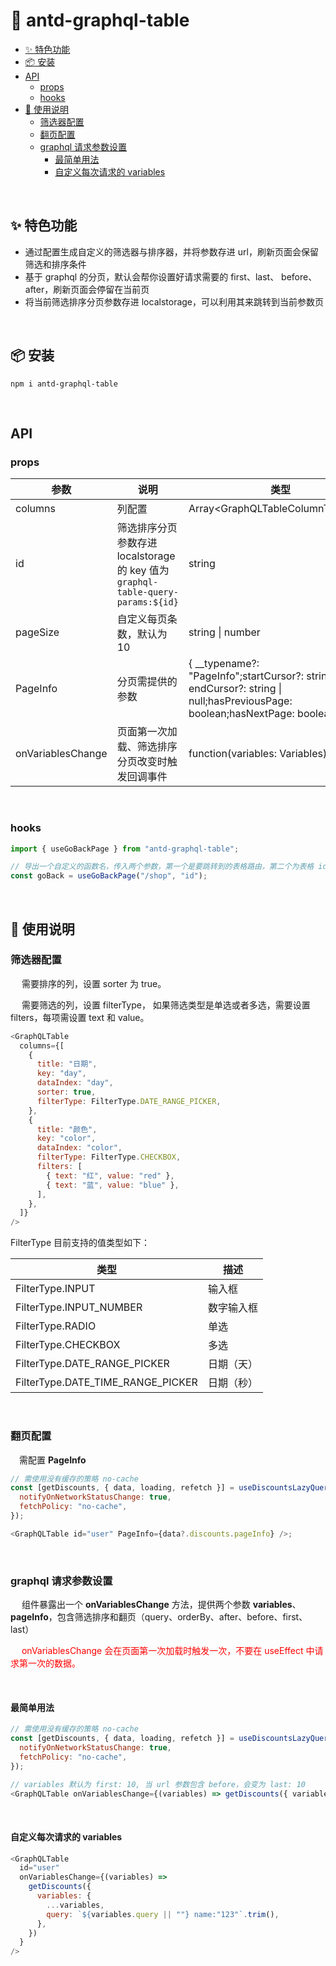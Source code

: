 <h1>🚀 antd-graphql-table</h1>

- [✨ 特色功能](#-特色功能)
- [📦 安装](#-安装)
- [API](#api)
  - [props](#props)
  - [hooks](#hooks)
- [🔨 使用说明](#-使用说明)
  - [筛选器配置](#筛选器配置)
  - [翻页配置](#翻页配置)
  - [graphql 请求参数设置](#graphql-请求参数设置)
    - [最简单用法](#最简单用法)
    - [自定义每次请求的 variables](#自定义每次请求的-variables)

<center>
  <a class="other-link" href="https://github.com/shadowolfapp/antd-simple-table" alt="https://github.com/shadowolfapp/antd-simple-table"><i class="fab fa-github-square fa-2x" ></i></a>
</center>

<br/>

## ✨ 特色功能

- 通过配置生成自定义的筛选器与排序器，并将参数存进 url，刷新页面会保留筛选和排序条件
- 基于 graphql 的分页，默认会帮你设置好请求需要的 first、last、 before、 after，刷新页面会停留在当前页
- 将当前筛选排序分页参数存进 localstorage，可以利用其来跳转到当前参数页

<br/>

## 📦 安装

```
npm i antd-graphql-table
```

<br/>

## API

### props

| 参数              | 说明                                                                             | 类型                                                                                                                                |
| ----------------- | -------------------------------------------------------------------------------- | ----------------------------------------------------------------------------------------------------------------------------------- |
| columns           | 列配置                                                                           | Array<GraphQLTableColumnType\<T>>                                                                                                   |
| id                | 筛选排序分页参数存进 localstorage 的 key 值为 `graphql-table-query-params:${id}` | string                                                                                                                              |
| pageSize          | 自定义每页条数，默认为 10                                                        | string \| number                                                                                                                    |
| PageInfo          | 分页需提供的参数                                                                 | { \_\_typename?: "PageInfo";startCursor?: string \| null; endCursor?: string \| null;hasPreviousPage: boolean;hasNextPage: boolean} |
| onVariablesChange | 页面第一次加载、筛选排序分页改变时触发回调事件                                   | function(variables: Variables)                                                                                                      |

<br/>

### hooks

```javascript
import { useGoBackPage } from "antd-graphql-table";

// 导出一个自定义的函数名，传入两个参数，第一个是要跳转到的表格路由，第二个为表格 id
const goBack = useGoBackPage("/shop", "id");
```

<br />

## 🔨 使用说明

### 筛选器配置

&emsp; 需要排序的列，设置 sorter 为 true。

&emsp; 需要筛选的列，设置 filterType， 如果筛选类型是单选或者多选，需要设置 filters，每项需设置 text 和 value。

```javascript
<GraphQLTable
  columns={[
    {
      title: "日期",
      key: "day",
      dataIndex: "day",
      sorter: true,
      filterType: FilterType.DATE_RANGE_PICKER,
    },
    {
      title: "颜色",
      key: "color",
      dataIndex: "color",
      filterType: FilterType.CHECKBOX,
      filters: [
        { text: "红", value: "red" },
        { text: "蓝", value: "blue" },
      ],
    },
  ]}
/>
```

FilterType 目前支持的值类型如下：

| 类型                              | 描述       |
| --------------------------------- | ---------- |
| FilterType.INPUT                  | 输入框     |
| FilterType.INPUT_NUMBER           | 数字输入框 |
| FilterType.RADIO                  | 单选       |
| FilterType.CHECKBOX               | 多选       |
| FilterType.DATE_RANGE_PICKER      | 日期（天） |
| FilterType.DATE_TIME_RANGE_PICKER | 日期（秒） |

<br/>

### 翻页配置

&emsp;需配置 **PageInfo**

```javascript
// 需使用没有缓存的策略 no-cache
const [getDiscounts, { data, loading, refetch }] = useDiscountsLazyQuery({
  notifyOnNetworkStatusChange: true,
  fetchPolicy: "no-cache",
});

<GraphQLTable id="user" PageInfo={data?.discounts.pageInfo} />;
```

<br/>

### graphql 请求参数设置

&emsp; 组件暴露出一个 **onVariablesChange** 方法，提供两个参数 **variables**、**pageInfo**，包含筛选排序和翻页（query、orderBy、after、before、first、last）

&emsp; <font color="red"> onVariablesChange 会在页面第一次加载时触发一次，不要在 useEffect 中请求第一次的数据。</font>

<br />

#### 最简单用法

```javascript
// 需使用没有缓存的策略 no-cache
const [getDiscounts, { data, loading, refetch }] = useDiscountsLazyQuery({
  notifyOnNetworkStatusChange: true,
  fetchPolicy: "no-cache",
});

// variables 默认为 first: 10, 当 url 参数包含 before，会变为 last: 10
<GraphQLTable onVariablesChange={(variables) => getDiscounts({ variables })} />;
```

<br />

#### 自定义每次请求的 variables

```javascript
<GraphQLTable
  id="user"
  onVariablesChange={(variables) =>
    getDiscounts({
      variables: {
        ...variables,
        query: `${variables.query || ""} name:"123"`.trim(),
      },
    })
  }
/>
```
